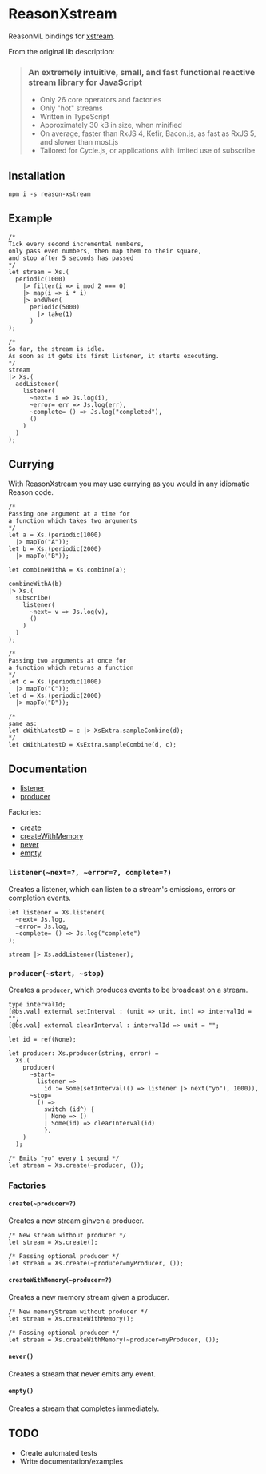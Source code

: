 # ReasonXstream

ReasonML bindings for [xstream](https://github.com/staltz/xstream).

From the original lib description:

> ### An extremely intuitive, small, and fast functional reactive stream library for JavaScript
>
> * Only 26 core operators and factories
> * Only "hot" streams
> * Written in TypeScript
> * Approximately 30 kB in size, when minified
> * On average, faster than RxJS 4, Kefir, Bacon.js, as fast as RxJS 5, and slower than most.js
> * Tailored for Cycle.js, or applications with limited use of subscribe

## Installation

```
npm i -s reason-xstream
```

## Example

```reason
/*
Tick every second incremental numbers,
only pass even numbers, then map them to their square,
and stop after 5 seconds has passed
*/
let stream = Xs.(
  periodic(1000)
    |> filter(i => i mod 2 === 0)
    |> map(i => i * i)
    |> endWhen(
      periodic(5000)
        |> take(1)
      )
);

/*
So far, the stream is idle.
As soon as it gets its first listener, it starts executing.
*/
stream
|> Xs.(
  addListener(
    listener(
      ~next= i => Js.log(i),
      ~error= err => Js.log(err),
      ~complete= () => Js.log("completed"),
      ()
    )
  )
);
```

## Currying

With ReasonXstream you may use currying as you would in any idiomatic Reason code.

```reason
/*
Passing one argument at a time for 
a function which takes two arguments
*/
let a = Xs.(periodic(1000)
  |> mapTo("A"));
let b = Xs.(periodic(2000)
  |> mapTo("B"));

let combineWithA = Xs.combine(a);

combineWithA(b) 
|> Xs.(
  subscribe(
    listener(
      ~next= v => Js.log(v),
      ()
    )
  )
);

/*
Passing two arguments at once for 
a function which returns a function
*/
let c = Xs.(periodic(1000)
  |> mapTo("C"));
let d = Xs.(periodic(2000)
  |> mapTo("D"));

/*
same as:
let cWithLatestD = c |> XsExtra.sampleCombine(d);
*/
let cWithLatestD = XsExtra.sampleCombine(d, c);
```

## Documentation

* [listener](#listenernext-error-complete)
* [producer](#producerstart-stop)

Factories:

* [create](#createproducer)
* [createWithMemory](#createwithmemoryproducer)
* [never](#never)
* [empty](#empty)

### `listener(~next=?, ~error=?, complete=?)`

Creates a listener, which can listen to a stream's emissions, errors or completion events.

```reason
let listener = Xs.listener(
  ~next= Js.log,
  ~error= Js.log,
  ~complete= () => Js.log("complete")
);

stream |> Xs.addListener(listener);
```

### `producer(~start, ~stop)`

Creates a `producer`, which produces events to be broadcast on a stream.

```reason
type intervalId;
[@bs.val] external setInterval : (unit => unit, int) => intervalId = "";
[@bs.val] external clearInterval : intervalId => unit = "";

let id = ref(None);

let producer: Xs.producer(string, error) =
  Xs.(
    producer(
      ~start=
        listener =>
          id := Some(setInterval(() => listener |> next("yo"), 1000)),
      ~stop=
        () =>
          switch (id^) {
          | None => ()
          | Some(id) => clearInterval(id)
          },
    )
  );

/* Emits "yo" every 1 second */
let stream = Xs.create(~producer, ());
```

### Factories

#### `create(~producer=?)`

Creates a new stream ginven a producer.

```reason
/* New stream without producer */
let stream = Xs.create();

/* Passing optional producer */
let stream = Xs.create(~producer=myProducer, ());
```

#### `createWithMemory(~producer=?)`

Creates a new memory stream given a producer.

```reason
/* New memoryStream without producer */
let stream = Xs.createWithMemory();

/* Passing optional producer */
let stream = Xs.createWithMemory(~producer=myProducer, ());
```

#### `never()`

Creates a stream that never emits any event.

#### `empty()`

Creates a stream that completes immediately.

## TODO

* Create automated tests
* Write documentation/examples